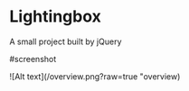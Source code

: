 # Lightingbox
A small project built by jQuery

#screenshot

![Alt text](/overview.png?raw=true "overview)
